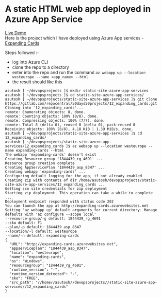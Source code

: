 # A static HTML web app deployed in Azure App Service


[Live Demo](http://expanding-cards.azurewebsites.net)<br>
Here is the project which I have deployed using Azure App services - [Expanding Cards](https://github.com/measutosh/frontend-gallery/tree/main/expanding-cards)

Steps followed :- 
  - log into Azure CLI
  - clone the repo to a directory
  - enter into the repo and run the command `az webapp up --location westeurope --name <app_name> --html`
  - the result should like this
  ```
  asutosh [ ~/devopsprojects ]$ mkdir static-site-azure-app-services
  asutosh [ ~/devopsprojects ]$ cd static-site-azure-app-services/
  asutosh [ ~/devopsprojects/static-site-azure-app-services ]$ git clone https://gitlab.com/repocentral/50days50projects/12_expanding_cards.git
  Cloning into '12_expanding_cards'...
  remote: Enumerating objects: 8, done.
  remote: Counting objects: 100% (8/8), done.
  remote: Compressing objects: 100% (7/7), done.
  remote: Total 8 (delta 0), reused 0 (delta 0), pack-reused 0
  Receiving objects: 100% (8/8), 4.18 KiB | 1.39 MiB/s, done.
  asutosh [ ~/devopsprojects/static-site-azure-app-services ]$ cd 12_expanding_cards/
  asutosh [ ~/devopsprojects/static-site-azure-app-services/12_expanding_cards ]$ az webapp up --location westeurope --name expanding-cards --html
  The webapp 'expanding-cards' doesn't exist
  Creating Resource group '1844439_rg_4691' ...
  Resource group creation complete
  Creating AppServicePlan '1844439_asp_8347' ...
  Creating webapp 'expanding-cards' ...
  Configuring default logging for the app, if not already enabled
  Creating zip with contents of dir /home/asutosh/devopsprojects/static-site-azure-app-services/12_expanding_cards ...
  Getting scm site credentials for zip deployment
  Starting zip deployment. This operation can take a while to complete ...
  Deployment endpoint responded with status code 202
  You can launch the app at http://expanding-cards.azurewebsites.net
  Setting 'az webapp up' default arguments for current directory. Manage defaults with 'az configure --scope local'
  --resource-group/-g default: 1844439_rg_4691
  --sku default: F1
  --plan/-p default: 1844439_asp_8347
  --location/-l default: westeurope
  --name/-n default: expanding-cards
  {
    "URL": "http://expanding-cards.azurewebsites.net",
    "appserviceplan": "1844439_asp_8347",
    "location": "westeurope",
    "name": "expanding-cards",
    "os": "Windows",
    "resourcegroup": "1844439_rg_4691",
    "runtime_version": "-",
    "runtime_version_detected": "-",
    "sku": "FREE",
    "src_path": "//home//asutosh//devopsprojects//static-site-azure-app-services//12_expanding_cards"
  }
  ```
